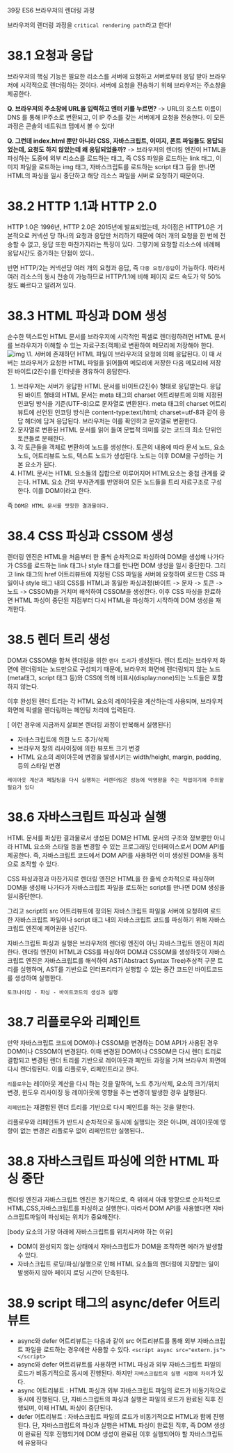 39장 ES6 브라우저의 렌더링 과정

브라우저의 렌더링 과정을 `critical rendering path`라고 한다!

# 38.1 요청과 응답

브라우저의 핵심 기능은 필요한 리소스를 서버에 요청하고 서버로부터 응답 받아 브라우저에 시각적으로 렌더링하는 것이다.
서버에 요청을 전송하기 위해 브라우저는 주소창을 제공한다.

**Q. 브라우저의 주소창에 URL을 입력하고 엔터 키를 누르면?**
-> URL의 호스트 이름이 DNS 를 통해 IP주소로 변환되고, 이 IP 주소를 갖는 서버에게 요청을 전송한다.
이 모든 과정은 콘솔의 네트워크 탭에서 볼 수 있다!

**Q. 그런데 index.html 뿐만 아니라 CSS, 자바스크립트, 이미지, 폰트 파일들도 응답되었는데, 요청도 하지 않았는데 왜 응답되었을까?**
-> 브라우저의 렌더링 엔진이 HTML을 파싱하는 도중에 외부 리소스를 로드하는 태그, 즉 CSS 파일을 로드하는 link 태그, 이미지 파일을 로드하는 img 태그, 자바스크립트를 로드하는 script 태그 등을 만나면 HTML의 파싱을 일시 중단하고 해당 리소스 파일을 서버로 요청하기 때문이다.

# 38.2 HTTP 1.1과 HTTP 2.0

HTTP 1.0은 1996년, HTTP 2.0은 2015년에 발표되었는데, 차이점은 HTTP1.0은 기본적으로 커넥션 당 하나의 요청과 응답만 처리하기 때문에 여러 개의 요청을 한 번에 전송할 수 없고, 응답 또한 마찬가지라는 특징이 있다. 그렇기에 요청할 리소스에 비례해 응답시간도 증가하는 단점이 있다..

반면 HTTP/2는 커넥션당 여러 개의 요청과 응답, 즉 `다중 요청/응답`이 가능하다. 따라서 여러 리소스의 동시 전송이 가능하므로 HTTP/1.1에 비해 페이지 로드 속도가 약 50% 정도 빠르다고 알려져 있다.

# 38.3 HTML 파싱과 DOM 생성

순수한 텍스트인 HTML 문서를 브라우저에 시각적인 픽셀로 렌더링하려면 HTML 문서를 브라우저가 이해할 수 있는 자료구조(객체)로 변환하여 메모리에 저장해야 한다.
![img](https://velog.velcdn.com/images/minju1009/post/f79d9beb-1d20-4404-8301-1354d8e583e7/image.png)
\1. 서버에 존재하던 HTML 파일이 브라우저의 요청에 의해 응답된다. 이 때 서버는 브라우저가 요청한 HTML 파일을 읽어들여 메모리에 저장한 다음 메모리에 저장된 바이트(2진수)를 인터넷을 경유하여 응답한다.

1. 브라우저는 서버가 응답한 HTML 문서를 바이트(2진수) 형태로 응답받는다. 응답된 바이트 형태의 HTML 문서는 meta 태그의 charset 어트리뷰트에 의해 지정된 인코딩 방식을 기준(UTF-8)으로 문자열로 변환된다.
   meta 태그의 charset 어트리뷰트에 선언된 인코딩 방식은 content-type:text/html; charset=utf-8과 같이 응답 헤더에 담겨 응답된다. 브라우저는 이를 확인하고 문자열로 변환한다.
2. 문자열로 변환된 HTML 문서를 읽어 들여 문법적 의미를 갖는 코드의 최소 단위인 토큰들로 분해한다.
3. 각 토큰들을 객체로 변환하여 노드를 생성한다. 토큰의 내용에 따라 문서 노드, 요소 노드, 어트리뷰트 노드, 텍스트 노드가 생성된다. 노드는 이후 DOM을 구성하는 기본 요소가 된다.
4. HTML 문서는 HTML 요소들의 집합으로 이루어지며 HTML요소는 중첩 관계를 갖는다. HTML 요소 간의 부자관계를 반영하여 모든 노드들을 트리 자료구조로 구성한다. 이를 DOM이라고 한다.

즉 `DOM은 HTML 문서를 팟힝한 결과물이다.`

# 38.4 CSS 파싱과 CSSOM 생성

렌더링 엔진은 HTML을 처음부터 한 줄씩 순차적으로 파싱하여 DOM을 생성해 나가다가 CSS를 로드하는 link 태그나 style 태그를 만나면 DOM 생성을 일시 중단한다.
그리고 link 태그의 href 어트리뷰트에 지정된 CSS 파일을 서버에 요청하여 로드한 CSS 파일이나 style 태그 내의 CSS를 HTML과 동일한 파싱과정(바이트 -> 문자 -> 토큰 -> 노드 -> CSSOM)을 거치며 해석하여 CSSOM을 생성한다. 이후 CSS 파싱을 완료하면 HTML 파싱이 중단된 지점부터 다시 HTML을 파싱하기 시작하여 DOM 생성을 재개한다.

# 38.5 렌더 트리 생성

DOM과 CSSOM을 합쳐 렌더링을 위한 `렌더 트리`가 생성된다.
렌더 트리는 브라우저 화면에 렌더링되는 노드만으로 구성되기 때문에, 브라우저 화면에 렌더링되지 않는 노드(meta태그, script 태그 등)와 CSS에 의해 비표시(display:none)되는 노드들은 포함하지 않는다.

이후 완성된 렌더 트리는 각 HTML 요소의 레이아웃을 계산하는데 사용되며, 브라우저 화면에 픽셀을 렌더링하는 페인팅 처리에 입력된다.

[ 이런 경우에 지금까지 살펴본 렌더링 과정이 반복해서 실행된다]

- 자바스크립트에 의한 노드 추가/삭제
- 브라우저 창의 리사이징에 의한 뷰포트 크기 변경
- HTML 요소의 레이아웃에 변경을 발생시키는 width/height, margin, padding, 등의 스타일 변경

```
레이아웃 계산과 페일팅을 다시 실행하는 리렌더링은 성능에 악영향을 주는 작업이기에 주의할 필요가 있다
```

# 38.6 자바스크립트 파싱과 실행

HTML 문서를 파싱한 결과물로서 생성된 DOM은 HTML 문서의 구조와 정보뿐만 아니라 HTML 요소와 스타일 등을 변경할 수 있는 프로그래밍 인터페이스로서 DOM API를 제공한다. 즉, 자바스크립트 코드에서 DOM API를 사용하면 이미 생성된 DOM을 동적으로 조작할 수 있다.

CSS 파싱과정과 마찬가지로 렌더링 엔진은 HTML을 한 줄씩 순차적으로 파싱하며 DOM을 생성해 나가다가 자바스크립트 파일을 로드하는 script를 만나면 DOM 생성을 일시중단한다.

그리고 script의 src 어트리뷰트에 정의된 자바스크립트 파일을 서버에 요청하여 로드한 자바스크립트 파일이나 script 태그 내의 자바스크립트 코드를 파싱하기 위해 자바스크립트 엔진에 제어권을 넘긴다.

자바스크립트 파싱과 실행은 브라우저의 렌더링 엔진이 아닌 자바스크립트 엔진이 처리한다. 렌더링 엔진이 HTML과 CSS를 파싱하여 DOM과 CSSOM을 생성하듯이 자바스크립트 엔진은 자바스크립트를 해석하여 AST(Abstract Syntax Tree)추상적 구문 트리를 실행하며, AST를 기반으로 인터프리터가 실행할 수 있는 중간 코드인 바이트코드를 생성하여 실행한다.

```
토크나이징 - 파싱 - 바이트코드의 생성과 실행
```

# 38.7 리플로우와 리페인트

만약 자바스크립트 코드에 DOM이나 CSSOM을 변경하는 DOM API가 사용된 경우 DOM이나 CSSOM이 변경된다. 이때 변경된 DOM이나 CSSOM은 다시 렌더 트리로 결합되고 변경된 렌더 트리를 기반으로 레이아웃과 페인트 과정을 거쳐 브라우저 화면에 다시 렌더링된다.
이를 리플로우, 리페인트라고 한다.

`리플로우`는 레이아웃 계산을 다시 하는 것을 말하며, 노드 추가/삭제, 요소의 크기/위치 변경, 윈도우 리사이징 등 레이아웃에 영향을 주는 변경이 발생한 경우 실행된다.

`리페인트`는 재결합된 렌더 트리를 기반으로 다시 페인트를 하는 것을 말한다.

리플로우와 리페인트가 반드시 순차적으로 동시에 실행되는 것은 아니며, 레이아웃에 영향이 없는 변경은 리플로우 없이 리페인트만 실행된다..

# 38.8 자바스크립트 파싱에 의한 HTML 파싱 중단

렌더링 엔진과 자바스크립트 엔진은 동기적으로, 즉 위에서 아래 방향으로 순차적으로 HTML,CSS,자바스크립트를 파싱하고 실행한다. 따라서 DOM API를 사용했다면 자바스크립트파일이 파싱되는 위치가 중요해진다.

[body 요소의 가장 아래에 자바스크립트를 위치시켜야 하는 이유]

- DOM이 완성되지 않는 상태에서 자바스크립트가 DOM을 조작하면 에러가 발생할 수 있다.
- 자바스크립트 로딩/파싱/실행으로 인해 HTML 요소들의 렌더링에 지장받는 일이 발생하지 않아 페이지 로딩 시간이 단축된다.

# 38.9 script 태그의 async/defer 어트리뷰트

- async와 defer 어트리뷰트는 다음과 같이 src 어트리뷰트를 통해 외부 자바스크립트 파일을 로드하는 경우에만 사용할 수 있다.
  `<script async src="extern.js"></script>`
- async와 defer 어트리뷰트를 사용하면 HTML 파싱과 외부 자바스크립트 파일의 로드가 비동기적으로 동시에 진행된다. 하지만 `자바스크립트의 실행 시점에 차이`가 있다.
- async 어트리뷰트 : HTML 파싱과 외부 자바스크립트 파일의 로드가 비동기적으로 동시에 진행된다. 단, 자바스크립트의 파싱과 실행은 파일의 로드가 완료된 직후 진행되며, 이때 HTML 파싱이 중단된다.
- defer 어트리뷰트 : 자바스크립트 파일의 로드가 비동기적으로 HTML과 함께 진행된다. 단, 자바스크립트의 파싱과 실행은 HTML 파싱이 완료된 직후, 즉 DOM 생성이 완료된 직후 진행되기에 DOM 생성이 완료된 이후 실행되어야 할 자바스크립트에 유용하다